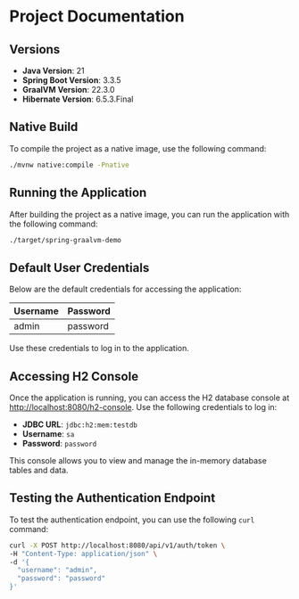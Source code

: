 
# Project Documentation

## Versions
- **Java Version**: 21
- **Spring Boot Version**: 3.3.5
- **GraalVM Version**: 22.3.0
- **Hibernate Version**: 6.5.3.Final

## Native Build
To compile the project as a native image, use the following command:
```bash
./mvnw native:compile -Pnative
```

## Running the Application

After building the project as a native image, you can run the application with the following command:

```bash
./target/spring-graalvm-demo
```

## Default User Credentials

Below are the default credentials for accessing the application:

| Username | Password |
|----------|----------|
| admin    | password |

Use these credentials to log in to the application.


## Accessing H2 Console

Once the application is running, you can access the H2 database console at [http://localhost:8080/h2-console](http://localhost:8080/h2-console). Use the following credentials to log in:

- **JDBC URL**: `jdbc:h2:mem:testdb`
- **Username**: `sa`
- **Password**: `password`

This console allows you to view and manage the in-memory database tables and data.


## Testing the Authentication Endpoint

To test the authentication endpoint, you can use the following `curl` command:

```bash
curl -X POST http://localhost:8080/api/v1/auth/token \
-H "Content-Type: application/json" \
-d '{
  "username": "admin",
  "password": "password"
}'
```

